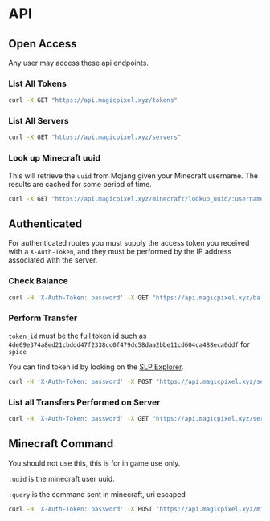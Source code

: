 # API

## Open Access

Any user may access these api endpoints.

### List All Tokens

```bash
curl -X GET "https://api.magicpixel.xyz/tokens"
```

### List All Servers

```bash
curl -X GET "https://api.magicpixel.xyz/servers"
```

### Look up Minecraft uuid

This will retrieve the `uuid` from Mojang given your Minecraft username. The results are cached for some period of time.

```bash
curl -X GET "https://api.magicpixel.xyz/minecraft/lookup_uuid/:username"
```


## Authenticated

For authenticated routes you must supply the access token you received with a `X-Auth-Token`, and they must be performed by the IP address associated with the server.


### Check Balance

```bash
curl -H 'X-Auth-Token: password' -X GET "https://api.magicpixel.xyz/balance/:uuid"
```

### Perform Transfer

`token_id` must be the full token id such as `4de69e374a8ed21cbddd47f2338cc0f479dc58daa2bbe11cd604ca488eca0ddf` for `spice`

You can find token id by looking on the [SLP Explorer](https://simpleledger.info/token/4de69e374a8ed21cbddd47f2338cc0f479dc58daa2bbe11cd604ca488eca0ddf).

```bash
curl -H 'X-Auth-Token: password' -X POST "https://api.magicpixel.xyz/send/:send_uuid/:recv_uuid/:token_id/:amount"
```


### List all Transfers Performed on Server

```bash
curl -H 'X-Auth-Token: password' -X GET "https://api.magicpixel.xyz/server/transfers"
```

## Minecraft Command

You should not use this, this is for in game use only.

`:uuid` is the minecraft user uuid.

`:query` is the command sent in minecraft, uri escaped 

```bash
curl -H 'X-Auth-Token: password' -X POST "https://api.magicpixel.xyz/minecraft/command?uuid=:uuid&q=:query"
```

